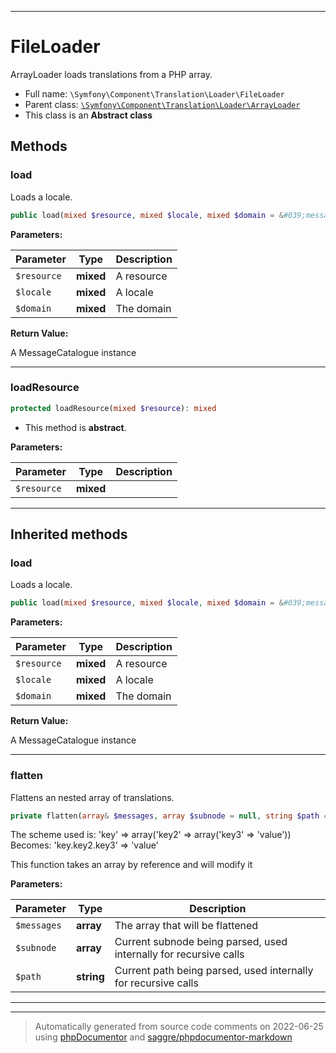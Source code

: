 ***

# FileLoader

ArrayLoader loads translations from a PHP array.



* Full name: `\Symfony\Component\Translation\Loader\FileLoader`
* Parent class: [`\Symfony\Component\Translation\Loader\ArrayLoader`](./ArrayLoader.md)
* This class is an **Abstract class**




## Methods


### load

Loads a locale.

```php
public load(mixed $resource, mixed $locale, mixed $domain = &#039;messages&#039;): \Symfony\Component\Translation\MessageCatalogue
```








**Parameters:**

| Parameter | Type | Description |
|-----------|------|-------------|
| `$resource` | **mixed** | A resource |
| `$locale` | **mixed** | A locale |
| `$domain` | **mixed** | The domain |


**Return Value:**

A MessageCatalogue instance



***

### loadResource



```php
protected loadResource(mixed $resource): mixed
```




* This method is **abstract**.



**Parameters:**

| Parameter | Type | Description |
|-----------|------|-------------|
| `$resource` | **mixed** |  |




***


## Inherited methods


### load

Loads a locale.

```php
public load(mixed $resource, mixed $locale, mixed $domain = &#039;messages&#039;): \Symfony\Component\Translation\MessageCatalogue
```








**Parameters:**

| Parameter | Type | Description |
|-----------|------|-------------|
| `$resource` | **mixed** | A resource |
| `$locale` | **mixed** | A locale |
| `$domain` | **mixed** | The domain |


**Return Value:**

A MessageCatalogue instance



***

### flatten

Flattens an nested array of translations.

```php
private flatten(array& $messages, array $subnode = null, string $path = null): mixed
```

The scheme used is:
  'key' => array('key2' => array('key3' => 'value'))
Becomes:
  'key.key2.key3' => 'value'

This function takes an array by reference and will modify it






**Parameters:**

| Parameter | Type | Description |
|-----------|------|-------------|
| `$messages` | **array** | The array that will be flattened |
| `$subnode` | **array** | Current subnode being parsed, used internally for recursive calls |
| `$path` | **string** | Current path being parsed, used internally for recursive calls |




***


***
> Automatically generated from source code comments on 2022-06-25 using [phpDocumentor](http://www.phpdoc.org/) and [saggre/phpdocumentor-markdown](https://github.com/Saggre/phpDocumentor-markdown)
